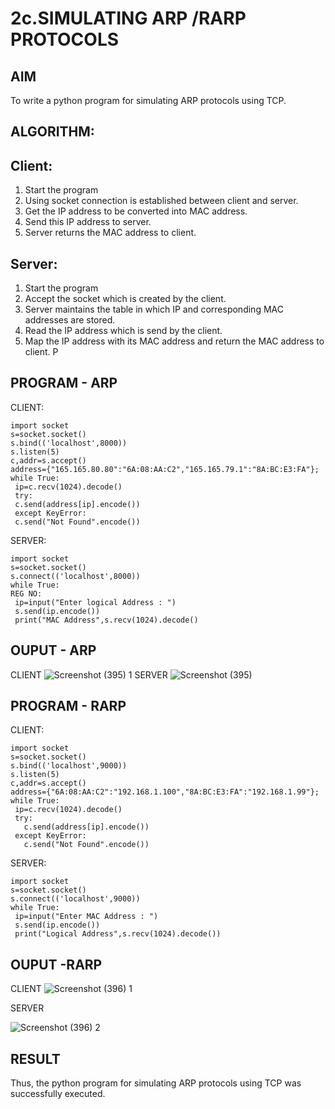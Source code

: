 # 2c.SIMULATING ARP /RARP PROTOCOLS
## AIM
To write a python program for simulating ARP protocols using TCP.
## ALGORITHM:
## Client:
1. Start the program
2. Using socket connection is established between client and server.
3. Get the IP address to be converted into MAC address.
4. Send this IP address to server.
5. Server returns the MAC address to client.
## Server:
1. Start the program
2. Accept the socket which is created by the client.
3. Server maintains the table in which IP and corresponding MAC addresses are
stored.
4. Read the IP address which is send by the client.
5. Map the IP address with its MAC address and return the MAC address to client.
P
## PROGRAM - ARP

CLIENT:
```
import socket
s=socket.socket()
s.bind(('localhost',8000))
s.listen(5)
c,addr=s.accept()
address={"165.165.80.80":"6A:08:AA:C2","165.165.79.1":"8A:BC:E3:FA"};
while True:
 ip=c.recv(1024).decode()
 try:
 c.send(address[ip].encode())
 except KeyError:
 c.send("Not Found".encode())
```
SERVER:
```
import socket
s=socket.socket()
s.connect(('localhost',8000))
while True:
REG NO:
 ip=input("Enter logical Address : ")
 s.send(ip.encode())
 print("MAC Address",s.recv(1024).decode()
```
## OUPUT - ARP
CLIENT
![Screenshot (395) 1](https://github.com/Anusharonselva/2c.ARP_RARP_PROTOCOLS/assets/119405600/47a86e6f-4784-4591-9878-3d27ae3d7502)
SERVER
![Screenshot (395)](https://github.com/Anusharonselva/2c.ARP_RARP_PROTOCOLS/assets/119405600/6eb8414e-c053-4608-aa7c-b595a063be83)

## PROGRAM - RARP
CLIENT:
```
import socket
s=socket.socket()
s.bind(('localhost',9000))
s.listen(5)
c,addr=s.accept()
address={"6A:08:AA:C2":"192.168.1.100","8A:BC:E3:FA":"192.168.1.99"};
while True:
 ip=c.recv(1024).decode()
 try:
   c.send(address[ip].encode())
 except KeyError:
   c.send("Not Found".encode())
```
SERVER:
```
import socket
s=socket.socket()
s.connect(('localhost',9000))
while True:
 ip=input("Enter MAC Address : ")
 s.send(ip.encode())
 print("Logical Address",s.recv(1024).decode())
```

## OUPUT -RARP
CLIENT
![Screenshot (396) 1](https://github.com/Anusharonselva/2c.ARP_RARP_PROTOCOLS/assets/119405600/45bd35f1-b993-499f-aea2-a84eb6562480)

SERVER

![Screenshot (396) 2](https://github.com/Anusharonselva/2c.ARP_RARP_PROTOCOLS/assets/119405600/2f5eeb9b-f901-4837-bd2e-bc7b28f33079)

## RESULT
Thus, the python program for simulating ARP protocols using TCP was successfully 
executed.
